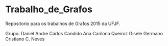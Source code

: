 # Trabalho_de_Grafos
Repositorio para os trabalhos de Grafos 2015 da UFJF.

Grupo: Daniel Andre Carlos Candido
       Ana Carilona Queiroz 
       Gisele Germano
       Cristiano C. Neves
